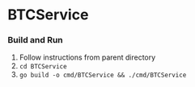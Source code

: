 # BTCService

### Build and Run
1. Follow instructions from parent directory
2. `cd BTCService`
3. `go build -o cmd/BTCService && ./cmd/BTCService`

